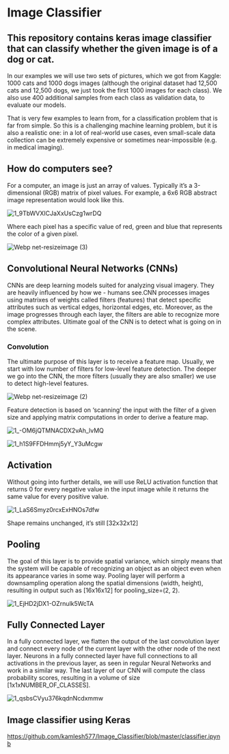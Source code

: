 # Image Classifier
## This repository contains keras image classifier that can classify whether the given image is of a dog or cat.
 
In our examples we will use two sets of pictures, which we got from Kaggle: 1000 cats and 1000 dogs images (although the original dataset had 12,500 cats and 12,500 dogs, we just took the first 1000 images for each class). We also use 400 additional samples from each class as validation data, to evaluate our models.

That is very few examples to learn from, for a classification problem that is far from simple. So this is a challenging machine learning problem, but it is also a realistic one: in a lot of real-world use cases, even small-scale data collection can be extremely expensive or sometimes near-impossible (e.g. in medical imaging). 

## How do computers see?
For a computer, an image is just an array of values. Typically it’s a 3-dimensional (RGB) matrix of pixel values.
For example, a 6x6 RGB abstract image representation would look like this.

 ![1_9TbWVXICJaXxUsCzg1wrDQ](https://user-images.githubusercontent.com/38343027/66099238-bc2d9c80-e5c3-11e9-875a-db1866f5333f.png)

Where each pixel has a specific value of red, green and blue that represents the color of a given pixel.

![Webp net-resizeimage (3)](https://user-images.githubusercontent.com/38343027/66100677-81c6fe00-e5c9-11e9-8fc4-c23cbd4b0242.png)


## Convolutional Neural Networks (CNNs)
CNNs are deep learning models suited for analyzing visual imagery. They are heavily influenced by how we - humans see.CNN processes images using matrixes of weights called filters (features) that detect specific attributes such as vertical edges, horizontal edges, etc. Moreover, as the image progresses through each layer, the filters are able to recognize more complex attributes. Ultimate goal of the CNN is to detect what is going on in the scene.

 ### Convolution
The ultimate purpose of this layer is to receive a feature map. Usually, we start with low number of filters for low-level feature detection. The deeper we go into the CNN, the more filters (usually they are also smaller) we use to detect high-level features.

![Webp net-resizeimage (2)](https://user-images.githubusercontent.com/38343027/66099964-a2da1f80-e5c6-11e9-88c9-d08afdb0bec7.png)

Feature detection is based on ‘scanning’ the input with the filter of a given size and applying matrix computations in order to derive a feature map.

![1_-OM6jQTMNACDX2vAh_lvMQ](https://user-images.githubusercontent.com/38343027/66099717-8e495780-e5c5-11e9-8441-589b5e79e8e4.png)


![1_h1S9FFDHmmj5yY_Y3uMcgw](https://user-images.githubusercontent.com/38343027/66100494-cf8f3680-e5c8-11e9-81b9-4aecb5961b7e.gif)


## Activation
Without going into further details, we will use ReLU activation function that returns 0 for every negative value in the input image while it returns the same value for every positive value.

![1_LaS6Smyz0rcxExHNOs7dfw](https://user-images.githubusercontent.com/38343027/66100623-4c221500-e5c9-11e9-95ae-05df5ec32ae7.jpeg)

Shape remains unchanged, it’s still [32x32x12]

## Pooling
The goal of this layer is to provide spatial variance, which simply means that the system will be capable of recognizing an object as an object even when its appearance varies in some way.
Pooling layer will perform a downsampling operation along the spatial dimensions (width, height), resulting in output such as [16x16x12] for pooling_size=(2, 2).

![1_EjHD2jDX1-OZrnulk5WcTA](https://user-images.githubusercontent.com/38343027/66100753-ca7eb700-e5c9-11e9-9cd0-71f6473f8f33.gif)

## Fully Connected Layer
In a fully connected layer, we flatten the output of the last convolution layer and connect every node of the current layer with the other node of the next layer. Neurons in a fully connected layer have full connections to all activations in the previous layer, as seen in regular Neural Networks and work in a similar way.
The last layer of our CNN will compute the class probability scores, resulting in a volume of size [1x1xNUMBER_OF_CLASSES].

![1_qsbsCVyu376kqdnNcdxmmw](https://user-images.githubusercontent.com/38343027/66100814-0285fa00-e5ca-11e9-8254-bdf8598372f0.png)

## Image classifier using Keras

https://github.com/kamlesh577/Image_Classifier/blob/master/classifier.ipynb
